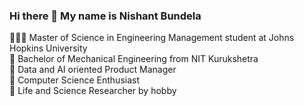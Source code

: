 ### Hi there 👋 My name is Nishant Bundela

👨🏻‍🎓 Master of Science in Engineering Management student at Johns Hopkins University  
🏫 Bachelor of Mechanical Engineering from NIT Kurukshetra  
🎢 Data and AI oriented Product Manager  
🌱 Computer Science Enthusiast  
🔭 Life and Science Researcher by hobby


<!--
**nishantbundela/nishantbundela** is a ✨ _special_ ✨ repository because its `README.md` (this file) appears on your GitHub profile.

Here are some ideas to get you started:

- 🔭 I’m currently working on ...
- 🌱 I’m currently learning ...
- 👯 I’m looking to collaborate on ...
- 🤔 I’m looking for help with ...
- 💬 Ask me about ...
- 📫 How to reach me: ...
- 😄 Pronouns: ...
- ⚡ Fun fact: ...
-->
